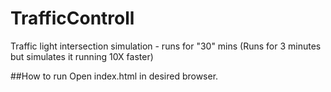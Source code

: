 # TrafficControll

Traffic light intersection simulation - runs for "30" mins (Runs for 3 minutes but simulates it running 10X faster)

##How to run
Open index.html in desired browser. 
